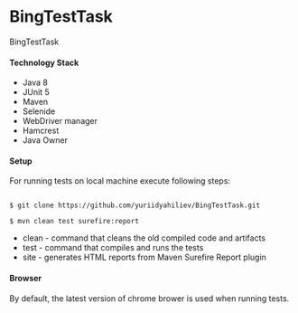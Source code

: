 # BingTestTask
BingTestTask

#### Technology Stack ####

* Java 8
* JUnit 5
* Maven
* Selenide
* WebDriver manager
* Hamcrest
* Java Owner

#### Setup ####

For running tests on local machine execute following steps:

```

$ git clone https://github.com/yuriidyahiliev/BingTestTask.git

$ mvn clean test surefire:report
```
* clean - command that cleans the old compiled code and artifacts
* test - command that compiles and runs the tests
* site - generates HTML reports from Maven Surefire Report plugin

#### Browser ####

By default, the latest version of chrome brower is used when running tests.
